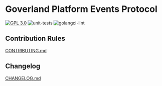 # Goverland Platform Events Protocol

<a href="https://github.com/goverland-labs/goverland-platform-events?tab=License-1-ov-file" rel="nofollow"><img src="https://img.shields.io/github/license/goverland-labs/goverland-platform-events" alt="GPL 3.0" style="max-width:100%;"></a>
![unit-tests](https://github.com/goverland-labs/goverland-platform-events/workflows/unit-tests/badge.svg)
![golangci-lint](https://github.com/goverland-labs/goverland-platform-events/workflows/golangci-lint/badge.svg)

## Contribution Rules

[CONTRIBUTING.md](CONTRIBUTING.md)

## Changelog

[CHANGELOG.md](CHANGELOG.md)
